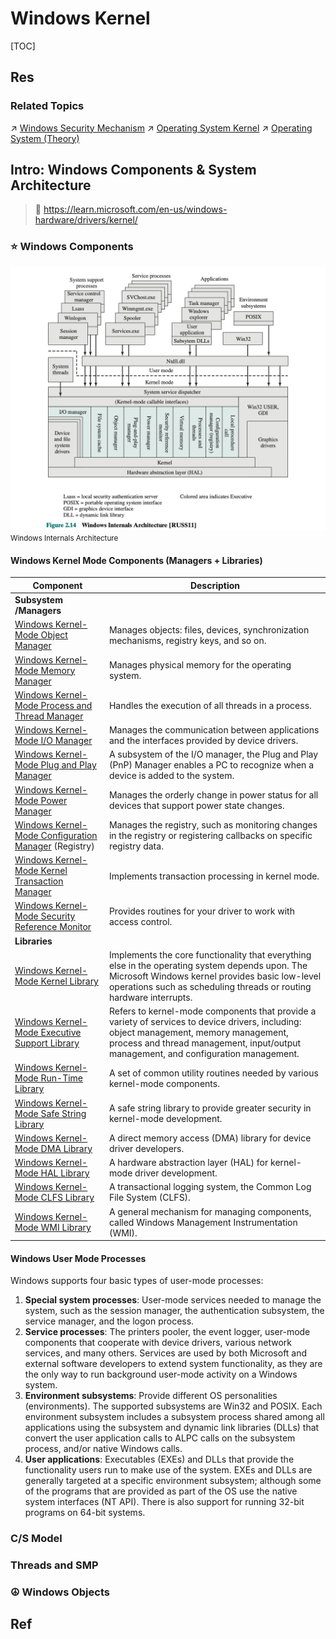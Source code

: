 # Windows Kernel

[TOC]



## Res
### Related Topics
↗ [Windows Security Mechanism](../../../../../CyberSecurity/System%20Security/Operating%20System%20Security/🪟%20Windows%20Security%20Mechanism/Windows%20Security%20Mechanism.md)
↗ [Operating System Kernel](../../../📟%20System%20Level%20Programming/😴%20Operating%20System%20Components%20&%20Runtime%20Libraries/🫀%20Operating%20System%20Kernel/Operating%20System%20Kernel.md)
↗ [Operating System (Theory)](../../../../🧬%20Computer%20System/Operating%20System%20(Theory)/Operating%20System%20(Theory).md)



## Intro: Windows Components & System Architecture
> 🔗 https://learn.microsoft.com/en-us/windows-hardware/drivers/kernel/


### ⭐️ Windows Components
![](../../../../../../Assets/Pics/Screenshot%202023-03-02%20at%208.35.31%20PM.png)
<small>Windows Internals Architecture</small>
#### Windows Kernel Mode Components (Managers + Libraries)

| Component                                                                                                                                                           | Description                                                                                                                                                                                                                   |
| ------------------------------------------------------------------------------------------------------------------------------------------------------------------- | ----------------------------------------------------------------------------------------------------------------------------------------------------------------------------------------------------------------------------- |
| **Subsystem /Managers**                                                                                                                                             |                                                                                                                                                                                                                               |
| [Windows Kernel-Mode Object Manager](https://learn.microsoft.com/en-us/windows-hardware/drivers/kernel/windows-kernel-mode-object-manager)                          | Manages objects: files, devices, synchronization mechanisms, registry keys, and so on.                                                                                                                                        |
| [Windows Kernel-Mode Memory Manager](https://learn.microsoft.com/en-us/windows-hardware/drivers/kernel/windows-kernel-mode-memory-manager)                          | Manages physical memory for the operating system.                                                                                                                                                                             |
| [Windows Kernel-Mode Process and Thread Manager](https://learn.microsoft.com/en-us/windows-hardware/drivers/kernel/windows-kernel-mode-process-and-thread-manager)  | Handles the execution of all threads in a process.                                                                                                                                                                            |
| [Windows Kernel-Mode I/O Manager](https://learn.microsoft.com/en-us/windows-hardware/drivers/kernel/windows-kernel-mode-i-o-manager)                                | Manages the communication between applications and the interfaces provided by device drivers.                                                                                                                                 |
| [Windows Kernel-Mode Plug and Play Manager](https://learn.microsoft.com/en-us/windows-hardware/drivers/kernel/windows-kernel-mode-plug-and-play-manager)            | A subsystem of the I/O manager, the Plug and Play (PnP) Manager enables a PC to recognize when a device is added to the system.                                                                                               |
| [Windows Kernel-Mode Power Manager](https://learn.microsoft.com/en-us/windows-hardware/drivers/kernel/windows-kernel-mode-power-manager)                            | Manages the orderly change in power status for all devices that support power state changes.                                                                                                                                  |
| [Windows Kernel-Mode Configuration Manager](https://learn.microsoft.com/en-us/windows-hardware/drivers/kernel/windows-kernel-mode-configuration-manager) (Registry) | Manages the registry, such as monitoring changes in the registry or registering callbacks on specific registry data.                                                                                                          |
| [Windows Kernel-Mode Kernel Transaction Manager](https://learn.microsoft.com/en-us/windows-hardware/drivers/kernel/windows-kernel-mode-kernel-transaction-manager)  | Implements transaction processing in kernel mode.                                                                                                                                                                             |
| [Windows Kernel-Mode Security Reference Monitor](https://learn.microsoft.com/en-us/windows-hardware/drivers/kernel/windows-kernel-mode-security-reference-monitor)  | Provides routines for your driver to work with access control.                                                                                                                                                                |
| **Libraries**                                                                                                                                                       |                                                                                                                                                                                                                               |
| [Windows Kernel-Mode Kernel Library](https://learn.microsoft.com/en-us/windows-hardware/drivers/kernel/windows-kernel-mode-kernel-library)                          | Implements the core functionality that everything else in the operating system depends upon. The Microsoft Windows kernel provides basic low-level operations such as scheduling threads or routing hardware interrupts.      |
| [Windows Kernel-Mode Executive Support Library](https://learn.microsoft.com/en-us/windows-hardware/drivers/kernel/windows-kernel-mode-executive-support-library)    | Refers to kernel-mode components that provide a variety of services to device drivers, including: object management, memory management, process and thread management, input/output management, and configuration management. |
| [Windows Kernel-Mode Run-Time Library](https://learn.microsoft.com/en-us/windows-hardware/drivers/kernel/windows-kernel-mode-run-time-library)                      | A set of common utility routines needed by various kernel-mode components.                                                                                                                                                    |
| [Windows Kernel-Mode Safe String Library](https://learn.microsoft.com/en-us/windows-hardware/drivers/kernel/windows-kernel-mode-safe-string-library)                | A safe string library to provide greater security in kernel-mode development.                                                                                                                                                 |
| [Windows Kernel-Mode DMA Library](https://learn.microsoft.com/en-us/windows-hardware/drivers/kernel/windows-kernel-mode-dma-library)                                | A direct memory access (DMA) library for device driver developers.                                                                                                                                                            |
| [Windows Kernel-Mode HAL Library](https://learn.microsoft.com/en-us/windows-hardware/drivers/kernel/windows-kernel-mode-hal-library)                                | A hardware abstraction layer (HAL) for kernel-mode driver development.                                                                                                                                                        |
| [Windows Kernel-Mode CLFS Library](https://learn.microsoft.com/en-us/windows-hardware/drivers/kernel/windows-kernel-mode-clfs-library)                              | A transactional logging system, the Common Log File System (CLFS).                                                                                                                                                            |
| [Windows Kernel-Mode WMI Library](https://learn.microsoft.com/en-us/windows-hardware/drivers/kernel/windows-kernel-mode-wmi-library)                                | A general mechanism for managing components, called Windows Management Instrumentation (WMI).                                                                                                                                 |
#### Windows User Mode Processes
Windows supports four basic types of user-mode processes:
1. **Special system processes**: User-mode services needed to manage the system, such as the session manager, the authentication subsystem, the service manager, and the logon process.
2. **Service processes**: The printers pooler, the event logger, user-mode components that cooperate with device drivers, various network services, and many others. Services are used by both Microsoft and external software developers to extend system functionality, as they are the only way to run background user-mode activity on a Windows system. 
3. **Environment subsystems**: Provide different OS personalities (environments). The supported subsystems are Win32 and POSIX. Each environment subsystem includes a subsystem process shared among all applications using the subsystem and dynamic link libraries (DLLs) that convert the user application calls to ALPC calls on the subsystem process, and/or native Windows calls. 
4. **User applications**: Executables (EXEs) and DLLs that provide the functionality users run to make use of the system. EXEs and DLLs are generally targeted at a specific environment subsystem; although some of the programs that are provided as part of the OS use the native system interfaces (NT API). There is also support for running 32-bit programs on 64-bit systems.


### C/S Model


### Threads and SMP


### ☮️ Windows Objects



## Ref
[Kernel-Mode Driver Architecture Design Guide | Microsoft Documentation]: https://learn.microsoft.com/en-us/windows-hardware/drivers/kernel/
